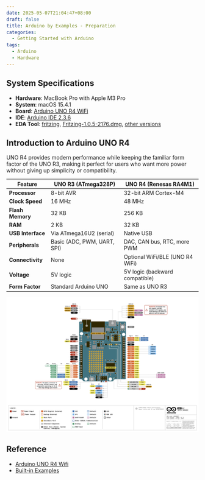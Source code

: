 ```yaml
---
date: 2025-05-07T21:04:47+08:00
draft: false
title: Arduino by Examples - Preparation
categories: 
  - Getting Started with Arduino
tags:
  - Arduino
  - Hardware 
---
```


## System Specifications
* **Hardware**: MacBook Pro with Apple M3 Pro
* **System**: macOS 15.4.1
* **Board**: [Arduino UNO R4 WiFi](https://docs.arduino.cc/hardware/uno-r4-wifi/)
* **IDE**: [Arduino IDE 2.3.6](https://www.arduino.cc/en/software/)
* **EDA Tool**: [fritzing](https://fritzing.org/download/), [Fritzing-1.0.5-2176.dmg](fritzing/Fritzing-1.0.5-2176.dmg), [other versions](https://arduinofactory.fr/en/download-fritzing-for-free/#Is_it_legal_to_download_Fritzing_for_free)


## Introduction to Arduino UNO R4
UNO R4 provides modern performance while keeping the familiar form factor of the UNO R3, making it perfect for users who want more power without giving up simplicity or compatibility.

| Feature           | UNO R3 (ATmega328P)         | UNO R4 (Renesas RA4M1)           |
|-------------------|-----------------------------|----------------------------------|
| **Processor**     | 8-bit AVR                   | 32-bit ARM Cortex-M4             |
| **Clock Speed**   | 16 MHz                      | 48 MHz                           |
| **Flash Memory**  | 32 KB                       | 256 KB                           |
| **RAM**           | 2 KB                        | 32 KB                            |
| **USB Interface** | Via ATmega16U2 (serial)     | Native USB                       |
| **Peripherals**   | Basic (ADC, PWM, UART, SPI) | DAC, CAN bus, RTC, more PWM      |
| **Connectivity**  | None                        | Optional WiFi/BLE (UNO R4 WiFi)  |
| **Voltage**       | 5V logic                    | 5V logic (backward compatible)   |
| **Form Factor**   | Standard Arduino UNO        | Same as UNO R3                   |


![UNO R4 WiFi Pinout](img/uno-r4-wifi.png)


## Reference
* [Arduino UNO R4 Wifi](https://docs.arduino.cc/hardware/uno-r4-wifi/)
* [Built-in Examples](https://docs.arduino.cc/built-in-examples/)


